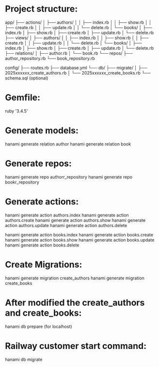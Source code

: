 # Project structure:
app/
├── actions/
│   ├── authors/
│   │   ├── index.rb
│   │   ├── show.rb
│   │   ├── create.rb
│   │   ├── update.rb
│   │   └── delete.rb
│   └── books/
│       ├── index.rb
│       ├── show.rb
│       ├── create.rb
│       ├── update.rb
│       └── delete.rb
├── views/
│   ├── authors/
│   │   ├── index.rb
│   │   ├── show.rb
│   │   ├── create.rb
│   │   ├── update.rb
│   │   └── delete.rb
│   └── books/
│       ├── index.rb
│       ├── show.rb
│       ├── create.rb
│       ├── update.rb
│       └── delete.rb
├── relations/
│   ├── author.rb
│   └── book.rb
└── repos/
    ├── author_repository.rb
    └── book_repository.rb

config/
├── routes.rb
├── database.yml
└── db/
    ├── migrate/
    │   ├── 2025xxxxxx_create_authors.rb
    │   └── 2025xxxxxx_create_books.rb
    └── schema.sql (optional)




# Gemfile:
ruby '3.4.5'

# Generate models:
hanami generate relation author 
hanami generate relation book 

# Generate repos:
hanami generate repo authorr_repository
hanami generate repo bookr_repository


# Generate actions:
hanami generate action authors.index
hanami generate action authors.create
hanami generate action authors.show
hanami generate action authors.update
hanami generate action authors.delete

hanami generate action books.index
hanami generate action books.create
hanami generate action books.show
hanami generate action books.update
hanami generate action books.delete


# Create Migrations:
hanami generate migration create_authors
hanami generate migration create_books

# After modified the create_authors and create_books:
hanami db prepare (for localhost)

# Railway customer start command:
hanami db migrate
